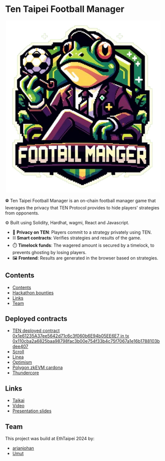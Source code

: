 # Ten Taipei Football Manager

<p align="center">
<img src="logo.png" alt="logo" width="500"/>
</p>

⚽ Ten Taipei Football Manager is an on-chain football manager game that leverages the privacy that TEN Protocol provides to hide players' strategies from opponents.

⚙️ Built using Solidity, Hardhat, wagmi, React and Javascript.

- 🧾 **Privacy on TEN**: Players commit to a strategy privately using TEN.
- ⛓️ **Smart contracts**: Verifies strategies and results of the game.
- ⏱️ **Timelock funds**: The wagered amount is secured by a timelock, to prevents ghosting by losing players.
- 🖼️ **Frontend**: Results are generated in the browser based on strategies.

## Contents

- [Contents](#contents)
- [Hackathon bounties](#deployed-contracts)
- [Links](#links)
- [Team](#team)

## Deployed contracts

- [TEN deployed contract 0x1e61235A37ee5642d71c6c3f060b6E94b05EE6E7 in tx 0x110cba2a6825baa98798fac3b00e754f33b4c75f7067a1e16b1788103bdee407]()
- [Scroll](https://sepolia.scrollscan.dev/address/0x072117443ceb3920d9d95d2f005b23fec9e761ad)
- [Linea](https://goerli.lineascan.build/address/0x072117443ceb3920d9d95d2f005b23fec9e761ad)
- [Optimism](https://sepolia-optimism.etherscan.io/address/0x072117443ceb3920d9d95d2f005b23fec9e761ad)
- [Polygon zkEVM cardona](https://cardona-zkevm.polygonscan.com/address/0x072117443ceb3920d9d95d2f005b23fec9e761ad)
- [Thundercore](https://explorer-testnet.thundercore.com/address/0x072117443CEb3920d9D95d2F005b23FeC9E761aD)

## Links

- [Taikai]()
- [Video]()
- [Presentation slides]()

## Team

This project was build at EthTaipei 2024 by:

- [arjanjohan](https://x.com/arjanjohan/)
- [Umut](http://x.com/nhestrompia)
